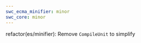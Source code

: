 ```yaml
---
swc_ecma_minifier: minor
swc_core: minor
---
```


refactor(es/minifier): Remove `CompileUnit` to simplify
